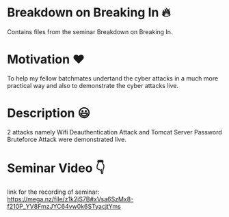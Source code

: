 # Breakdown on Breaking In :fire:
Contains files from the seminar Breakdown on Breaking In.





# Motivation :heart:
 To help my fellow batchmates undertand the cyber attacks in a much more practical way and also to demonstrate the cyber attacks live. 
 
 
 
 
 
# Description :smiley:
2 attacks namely Wifi Deauthentication Attack and Tomcat Server Password Bruteforce Attack were demonstrated live.





# Seminar Video :point_down:
link for the recording of seminar: https://mega.nz/file/z1k2jS7B#xVsa6SzMx8-f210P_YV8FmzJYC64vw0k6STyacjtYms
